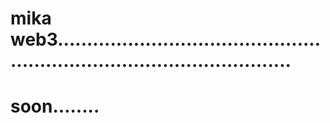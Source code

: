# mika web3.............................................................................................
# soon........
